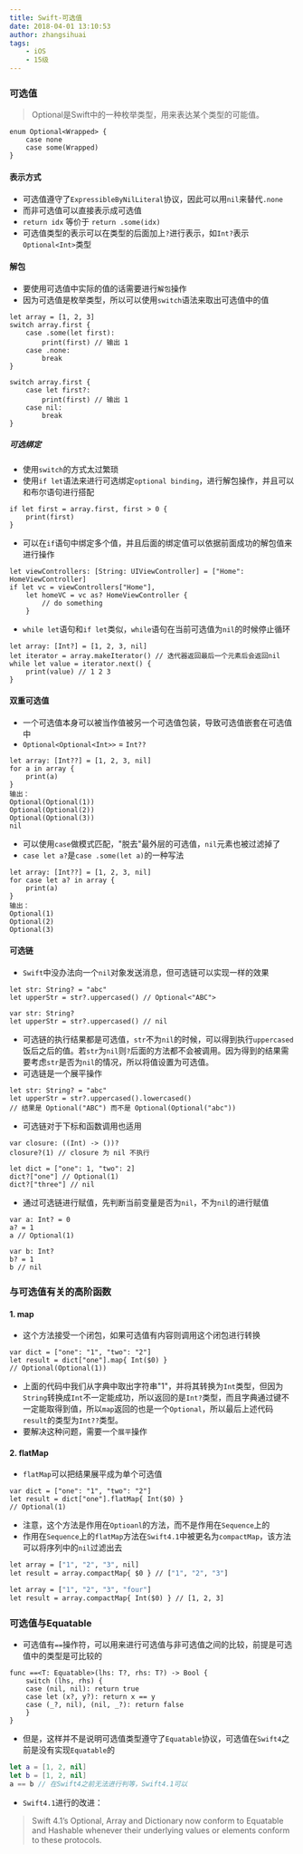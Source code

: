 ```yaml
---
title: Swift-可选值
date: 2018-04-01 13:10:53
author: zhangsihuai
tags:
	- iOS
	- 15级
---
```

### 可选值
> Optional是Swift中的一种枚举类型，用来表达某个类型的可能值。

```swift4
enum Optional<Wrapped> {
	case none
	case some(Wrapped)
}
```
#### 表示方式
* 可选值遵守了`ExpressibleByNilLiteral`协议，因此可以用`nil`来替代`.none`
* 而非可选值可以直接表示成可选值
* `return idx` 等价于 `return .some(idx)`
* 可选值类型的表示可以在类型的后面加上`?`进行表示，如`Int?`表示`Optional<Int>`类型

#### 解包
* 要使用可选值中实际的值的话需要进行`解包`操作
* 因为可选值是枚举类型，所以可以使用`switch`语法来取出可选值中的值

```swift4
let array = [1, 2, 3]
switch array.first {
	case .some(let first):
		print(first) // 输出 1
	case .none:
		break
}

```

```swift4
switch array.first {
	case let first?:
		print(first) // 输出 1
	case nil:
		break
}

```

##### 可选绑定
* 使用`switch`的方式太过繁琐
* 使用`if let`语法来进行可选绑定`optional binding`，进行解包操作，并且可以和布尔语句进行搭配

```
if let first = array.first, first > 0 {
	print(first)
}
```

* 可以在`if`语句中绑定多个值，并且后面的绑定值可以依据前面成功的解包值来进行操作

```
let viewControllers: [String: UIViewController] = ["Home": HomeViewController]
if let vc = viewControllers["Home"],
	let homeVC = vc as? HomeViewController {
		// do something
	}
``` 

* `while let`语句和`if let`类似，`while`语句在当前可选值为`nil`的时候停止循环

```
let array: [Int?] = [1, 2, 3, nil]
let iterator = array.makeIterator() // 迭代器返回最后一个元素后会返回nil
while let value = iterator.next() {
	print(value) // 1 2 3
}
```

#### 双重可选值
* 一个可选值本身可以被当作值被另一个可选值包装，导致可选值嵌套在可选值中
* `Optional<Optional<Int>>` = `Int??`

```swift4.0
let array: [Int??] = [1, 2, 3, nil]
for a in array {
    print(a)
}
输出：
Optional(Optional(1))
Optional(Optional(2))
Optional(Optional(3))
nil

```
* 可以使用`case`做模式匹配，"脱去"最外层的可选值，`nil`元素也被过滤掉了
* `case let a?`是`case .some(let a)`的一种写法

```swift4.0
let array: [Int??] = [1, 2, 3, nil]
for case let a? in array {
    print(a)
}
输出：
Optional(1)
Optional(2)
Optional(3)
```

#### 可选链
* `Swift`中没办法向一个`nil`对象发送消息，但可选链可以实现一样的效果

```swift4.0
let str: String? = "abc"
let upperStr = str?.uppercased() // Optional<"ABC">
```

```swift4.0
var str: String?
let upperStr = str?.uppercased() // nil
```
* 可选链的执行结果都是可选值，`str`不为`nil`的时候，可以得到执行`uppercased`饭后之后的值。若`str`为`nil`则`?`后面的方法都不会被调用。因为得到的结果需要考虑`str`是否为`nil`的情况，所以将值设置为可选值。
* 可选链是一个展平操作

```swift4.0
let str: String? = "abc"
let upperStr = str?.uppercased().lowercased() 
// 结果是 Optional("ABC") 而不是 Optional(Optional("abc"))
```
* 可选链对于下标和函数调用也适用

```swift4.0
var closure: ((Int) -> ())?
closure?(1) // closure 为 nil 不执行

let dict = ["one": 1, "two": 2]
dict?["one"] // Optional(1)
dict?["three"] // nil
```

* 通过可选链进行赋值，先判断当前变量是否为`nil`，不为`nil`的进行赋值

```swift4.0
var a: Int? = 0
a? = 1
a // Optional(1)

var b: Int?
b? = 1
b // nil
```

### 与可选值有关的高阶函数
#### 1. map
* 这个方法接受一个闭包，如果可选值有内容则调用这个闭包进行转换

```swift4.0
var dict = ["one": "1", "two": "2"]
let result = dict["one"].map{ Int($0) }
// Optional(Optional(1))
```
* 上面的代码中我们从字典中取出字符串"1"，并将其转换为`Int`类型，但因为`String`转换成`Int`不一定能成功，所以返回的是`Int?`类型，而且字典通过键不一定能取得到值，所以`map`返回的也是一个`Optional`，所以最后上述代码`result`的类型为`Int??`类型。
* 要解决这种问题，需要一个`展平`操作

#### 2. flatMap
* `flatMap`可以把结果展平成为单个可选值

```swift4.0
var dict = ["one": "1", "two": "2"]
let result = dict["one"].flatMap{ Int($0) }
// Optional(1)
```
* 注意，这个方法是作用在`Optioanl`的方法，而不是作用在`Sequence`上的
* 作用在`Sequence`上的`flatMap`方法在`Swift4.1`中被更名为`compactMap`，该方法可以将序列中的`nil`过滤出去


```swift4.1
let array = ["1", "2", "3", nil]
let result = array.compactMap{ $0 } // ["1", "2", "3"]

let array = ["1", "2", "3", "four"]
let result = array.compactMap{ Int($0) } // [1, 2, 3]

```

### 可选值与Equatable
* 可选值有`==`操作符，可以用来进行可选值与非可选值之间的比较，前提是可选值中的类型是可比较的

```
func ==<T: Equatable>(lhs: T?, rhs: T?) -> Bool {
	switch (lhs, rhs) {
	case (nil, nil): return true
	case let (x?, y?): return x == y
	case (_?, nil), (nil, _?): return false
	}
}

```
* 但是，这样并不是说明可选值类型遵守了`Equatable`协议，可选值在`Swift4`之前是没有实现`Equatable`的

```swift
let a = [1, 2, nil]
let b = [1, 2, nil]
a == b // 在Swift4之前无法进行判等，Swift4.1可以
```
* `Swift4.1`进行的改进：

> Swift 4.1’s Optional, Array and Dictionary now conform to Equatable and Hashable whenever their underlying values or elements conform to these protocols.

